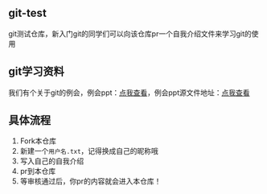 ## git-test

git测试仓库，新入门git的同学们可以向该仓库pr一个自我介绍文件来学习git的使用

## git学习资料

我们有个关于git的例会，例会ppt：[点我查看](https://git.dinglz.cn/)，例会ppt源文件地址：[点我查看](./web)

## 具体流程

1. Fork本仓库
2. 新建一个`用户名.txt`，记得换成自己的昵称哦
3. 写入自己的自我介绍
4. pr到本仓库
5. 等审核通过后，你pr的内容就会进入本仓库！
